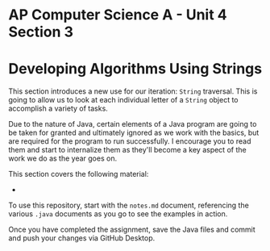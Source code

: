# AP Computer Science A - Unit 4 Section 3

# Developing Algorithms Using Strings

This section introduces a new use for our iteration: `String` traversal. This is going to allow us to look at each individual letter of a `String` object to accomplish a variety of tasks.

Due to the nature of Java, certain elements of a Java program are going to be taken for granted and ultimately ignored as we work with the basics, but are required for the program to run successfully. I encourage you to read them and start to internalize them as they'll become a key aspect of the work we do as the year goes on.

This section covers the following material:

- 

To use this repository, start with the `notes.md` document, referencing the various `.java` documents as you go to see the examples in action.

Once you have completed the assignment, save the Java files and commit and push your changes via GitHub Desktop.
